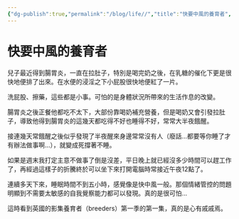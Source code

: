 ```yaml
---
{"dg-publish":true,"permalink":"/blog/life//","title":"快要中風的養育者","tags":["blog","life"]}
---
```



# 快要中風的養育者

兒子最近得到腸胃炎，一直在拉肚子，特別是喝完奶之後，在乳糖的催化下更是很快地便排了出來。在水便的浸淫之下小屁股很快地便紅了一片。

洗屁股、擦藥，這些都是小事。可怕的是身體狀況所帶來的生活作息的改變。

腸胃炎之後正餐他都吃不太下，大部份靠喝奶補充營養，但是喝奶又會引發拉肚子，導致他得到腸胃炎的這幾天都吃得不好也睡得不好，常常大半夜餓醒。

接連幾天常餓醒之後似乎發現了半夜醒來身邊常常沒有人（廢話…都要等你睡了才有辦法做事啊…），就變成死撐著不睡。

如果是週末我打定主意不做事了倒是沒差，平日晚上就已經沒多少時間可以趕工作了，再經過這樣子的折騰終於可以坐下來打開電腦時常接近午夜12點了。

連續多天下來，睡眠時間不到五小時，感覺像是快中風一般。那個情緒管控的問題明顯到不需要太敏感的自我覺察能力都可以發現。真的是很可怕…

這時看到英國的影集養育者（breeders）第一季的第一集，真的是心有戚戚焉。